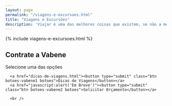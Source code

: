 ```yaml
---
layout: page
permalink: "/viagens-e-excursoes.html"
title: "Viagens e Excursões"
description: 'Viajar é uma das melhores coisas que existem, se não a melhor!'
---
```

{% include viagens-e-excursoes.html %}

<div class="col-md-12 col-sm-12 text-center" style="margin-top:15px;">
      <h2>Contrate a Vabene</h2>
      <p>Selecione uma das opções</p>

      <a href="dicas-de-viagens.html"><button type="submit" class="btn botoes-vabene1 botoes">Dicas de Viagens</button></a>
      <a href="javascript:alert('Em Breve')"><button type="submit" class="btn botoes-vabene2 botoes">Solicitar Orçamento</button></a>

      <br />
</div>
